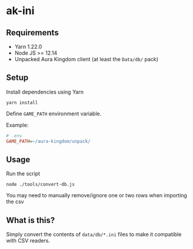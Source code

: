 # ak-ini

## Requirements

- Yarn 1.22.0
- Node JS >= 12.14
- Unpacked Aura Kingdom client (at least the `Data/db/` pack)

## Setup

Install dependencies using Yarn

```
yarn install
```

Define `GAME_PATH` environment variable.

Example:

```ini
# .env
GAME_PATH=~/aura-kingdom/unpack/
```

## Usage

Run the script

```
node ./tools/convert-db.js
```

You may need to manually remove/ignore one or two rows when importing the csv

## What is this?

Simply convert the contents of `data/db/*.ini` files to make it compatible with CSV readers.
